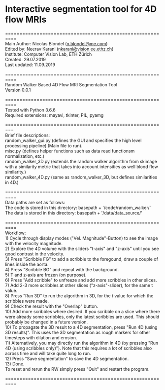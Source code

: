# Interactive segmentation tool for 4D flow MRIs

==========================================================
<br />Main Author: Nicolas Blondel (n.blondel@me.com)
<br />Edited by: Neerav Karani (nkarani@vision.ee.ethz.ch)
<br />Institute: Computer Vision Lab, ETH Zürich
<br />Created: 29.07.2019
<br />Last updated: 11.09.2019

==========================================================
<br />Random Walker Based 4D Flow MRI Segmentation Tool
<br />Version 0.0.1

==========================================================
<br />Tested with Python 3.6.6
<br />Required extensions: mayavi, tkinter, PIL, pyamg

=========================================================
<br />Brief file descriptions:
<br />random_walker_gui.py (defines the GUI and specifies the high level processing pipeline) (Main file to run).
<br />misc.py (defines helper functions such as data read functionsm normalization, etc.)
<br />random_walker_3D.py (extends the random walker algorithm from skimage with a similarity metric that takes into account intensities as well blood flow similarity.)
<br />random_walker_4D.py (same as random_walker_3D, but defines similarities in 4D.)

==========================================================
<br />Data paths are set as follows:
<br />The code is stored in this directory: basepath + '/code/random_walker/'
<br />The data is stored in this directory: basepath + '/data/data_source/'

==========================================================
<br />Workflow:
<br />1) Cycle through display modes ("Vel. Magnitude"-Button) to see the image with the velocity magnitude.
<br />2) Explore the 4D volume with the sliders "t-axis" and "z-axis" until you see good contrast in the velocity.
<br />3) Press "Scribble FG" to add a scribble to the foregound, draw a couple of lines inside the aorta.
<br />4) Press "Scribble BG" and repeat with the background.
<br />5) T and z-axis are frozen (on purpose).
<br />6) Press "Add scribble" to unfreeze and add more scribbles in other slices.
<br />7) Add 2-3 more scribbles at other slices ("z-axis"-slider), for the same t value.
<br />8) Press "Run 3D" to run the algorithm in 3D, for the t value for which the scribbles were made.
<br />9) Check the result with the "Overlap" button.
<br />10) Add more scribbles where desired. If you scribble on a slice where there were already some scribbles, only the latest scribbles are used. This should probably be changed in a future version.
<br />10) To propagate the 3D result to a 4D segmentation, press "Run 4D (using 3D results)". This uses the 3D segmentation as rough markers for other timesteps with dilation and erosion.
<br />11) Alternatively, you may directly run the algorithm in 4D (by pressing "Run 4D (using scribbles only)"). Note that this requires a lot of scribbles also across time and will take quite long to run.
<br />12) Press "Save segmentation" to save the 4D segmentation.
<br />13) Done.
<br />To reset and rerun the RW simply press "Quit" and restart the program.

==========================================================
